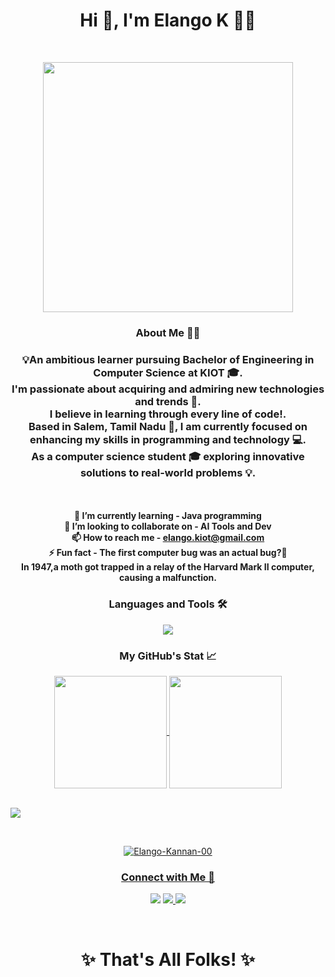 <h1 align="center">Hi 👋, I'm Elango K 👨‍💻</h1>
<br>
<p align="center"><img src="https://user-images.githubusercontent.com/74038190/212750147-854a394f-fee9-4080-9770-78a4b7ece53f.gif" width="400">
<br>
<h3 align="center"> About Me 🙋‍♂</h3>
<h3 align="center"> 
  💡An ambitious learner pursuing Bachelor of Engineering in Computer Science at KIOT 🎓.<br>
I'm passionate about acquiring and admiring new technologies and trends 🚀.<br>
I believe in learning through every line of code!. <br>
Based in Salem, Tamil Nadu 🌴, I am currently focused on enhancing my skills in programming and technology 💻. <br>
As a computer science student 🎓 exploring innovative solutions to real-world problems 💡.</h3>

<h4 align="center">
  <br>
<p align="center">  
  
 🌱 I’m currently learning - **Java programming**<br>
 👯 I’m looking to collaborate on - **AI Tools and Dev**<br>
 📫 How to reach me - **elango.kiot@gmail.com**<br>
 ⚡ Fun fact - **The first computer bug was an actual bug?🐛 <br>
 In 1947,a moth got trapped in a relay of the Harvard Mark II computer, causing a malfunction.**
 </p></h4>

<h3 align="center">Languages and Tools 🛠 </h3> 

<p align="center">
  <a href="https://skillicons.dev">
    <img src="https://skillicons.dev/icons?i=c,cpp,py,java,html,git,github" />
  </a>
</p>


<h3 align="Center">My GitHub's Stat 📈 </h3>
<a href="https://github.com/Elango-Kannan-00">
<p align="center"><img align="center" src="http://github-profile-summary-cards.vercel.app/api/cards/stats?username=Elango-Kannan-00&theme=highcontrast" height="180em" />
<img align="center" src="http://github-profile-summary-cards.vercel.app/api/cards/repos-per-language?username=Elango-Kannan-00&theme=highcontrast" height="180em" /></p>


<br>
<img src ="https://github-readme-activity-graph.vercel.app/graph?username=Elango-Kannan-00&theme=high-contrast">
</p>
</h5>
<br>
<p align="center"> <img src="https://komarev.com/ghpvc/?username=Elango-Kannan-00&label=Profile%20views&color=0e75b6&style=flat" alt="Elango-Kannan-00" /> </p>

<h3 align="center">Connect with Me 🤝</h3>
<p align="center">
<a href="https://skillicons.dev">
  <a href="https://www.linkedin.com/in/elango-kannan-bbaa3928b?utm_source=share&utm_campaign=share_via&utm_content=profile&utm_medium=android_app" target="blank"> <img src="https://skillicons.dev/icons?i=linkedin" /></a> <a href="mailto:elango.kiot@gmail.com"><img src="https://skillicons.dev/icons?i=gmail" />
  </a><a href="https://x.com/Elango_Kannan_0"><img src="https://skillicons.dev/icons?i=twitter" /></a>
</p>
<br>

<h1 align="center">✨ That's All Folks! ✨</h1>

